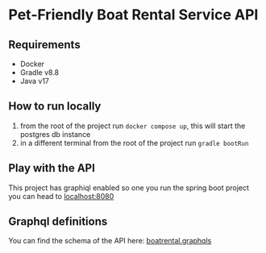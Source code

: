 # Pet-Friendly Boat Rental Service API

## Requirements
- Docker
- Gradle v8.8
- Java v17

## How to run locally
1. from the root of the project run `docker compose up`, this will start the postgres db instance
1. in a different terminal from the root of the project run `gradle bootRun`

## Play with the API
This project has graphiql enabled so one you run the spring boot project you can head to [localhost:8080](http://localhost:8080)

## Graphql definitions
You can find the schema of the API here: [boatrental.graphqls](./src/main/resources/graphql/boatrental.graphqls)
